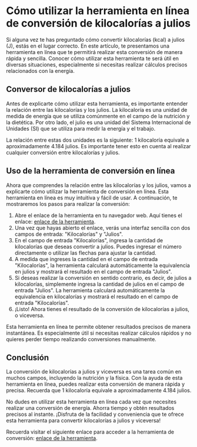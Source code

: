 Cómo utilizar la herramienta en línea de conversión de kilocalorías a julios
============================================================================

Si alguna vez te has preguntado cómo convertir kilocalorías (kcal) a julios (J), estás en el lugar correcto. En este artículo, te presentamos una herramienta en línea que te permitirá realizar esta conversión de manera rápida y sencilla. Conocer cómo utilizar esta herramienta te será útil en diversas situaciones, especialmente si necesitas realizar cálculos precisos relacionados con la energía.

Conversor de kilocalorías a julios
----------------------------------

Antes de explicarte cómo utilizar esta herramienta, es importante entender la relación entre las kilocalorías y los julios. La kilocaloría es una unidad de medida de energía que se utiliza comúnmente en el campo de la nutrición y la dietética. Por otro lado, el julio es una unidad del Sistema Internacional de Unidades (SI) que se utiliza para medir la energía y el trabajo.

La relación entre estas dos unidades es la siguiente: 1 kilocaloría equivale a aproximadamente 4.184 julios. Es importante tener esto en cuenta al realizar cualquier conversión entre kilocalorías y julios.

Uso de la herramienta de conversión en línea
--------------------------------------------

Ahora que comprendes la relación entre las kilocalorías y los julios, vamos a explicarte cómo utilizar la herramienta de conversión en línea. Esta herramienta en línea es muy intuitiva y fácil de usar. A continuación, te mostraremos los pasos para realizar la conversión:

1. Abre el enlace de la herramienta en tu navegador web. Aquí tienes el enlace: [enlace de la herramienta](https://www.onlinecalculatorsfree.com/es/convert/kilocalories-to-joules.html).
2. Una vez que hayas abierto el enlace, verás una interfaz sencilla con dos campos de entrada: "Kilocalorías" y "Julios".
3. En el campo de entrada "Kilocalorías", ingresa la cantidad de kilocalorías que deseas convertir a julios. Puedes ingresar el número directamente o utilizar las flechas para ajustar la cantidad.
4. A medida que ingreses la cantidad en el campo de entrada "Kilocalorías", la herramienta calculará automáticamente la equivalencia en julios y mostrará el resultado en el campo de entrada "Julios".
5. Si deseas realizar la conversión en sentido contrario, es decir, de julios a kilocalorías, simplemente ingresa la cantidad de julios en el campo de entrada "Julios". La herramienta calculará automáticamente la equivalencia en kilocalorías y mostrará el resultado en el campo de entrada "Kilocalorías".
6. ¡Listo! Ahora tienes el resultado de la conversión de kilocalorías a julios, o viceversa.

Esta herramienta en línea te permite obtener resultados precisos de manera instantánea. Es especialmente útil si necesitas realizar cálculos rápidos y no quieres perder tiempo realizando conversiones manualmente.

Conclusión
----------

La conversión de kilocalorías a julios y viceversa es una tarea común en muchos campos, incluyendo la nutrición y la física. Con la ayuda de esta herramienta en línea, puedes realizar esta conversión de manera rápida y precisa. Recuerda que 1 kilocaloría equivale a aproximadamente 4.184 julios.

No dudes en utilizar esta herramienta en línea cada vez que necesites realizar una conversión de energía. Ahorra tiempo y obtén resultados precisos al instante. ¡Disfruta de la facilidad y conveniencia que te ofrece esta herramienta para convertir kilocalorías a julios y viceversa!

Recuerda visitar el siguiente enlace para acceder a la herramienta de conversión: [enlace de la herramienta](https://www.onlinecalculatorsfree.com/es/convert/kilocalories-to-joules.html).